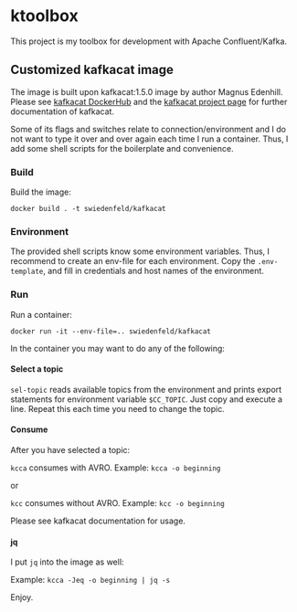 # ktoolbox

This project is my toolbox for development with Apache Confluent/Kafka.

## Customized kafkacat image
The image is built upon kafkacat:1.5.0 image by author Magnus Edenhill. Please see [kafkacat DockerHub](https://hub.docker.com/layers/edenhill/kafkacat/1.5.0/images/sha256-05daf8af237495df2bc726427e421d101072cf2d2306fb2379243acbffe40823?context=explore)
and the [kafkacat project page](https://github.com/edenhill/kafkacat) for further documentation of kafkacat.


Some of its flags and switches relate to connection/environment and I do not want to type it over and over again each time I run a container. Thus, I add some shell scripts for the boilerplate and convenience. 

### Build
Build the image:

``docker build . -t swiedenfeld/kafkacat``
  
### Environment
The provided shell scripts know some environment variables. Thus, I recommend to create an env-file for each environment.
Copy the ``.env-template``, and fill in credentials and host names of the environment.

### Run
Run a container:

``docker run -it --env-file=.. swiedenfeld/kafkacat``

In the container you may want to do any of the following:

#### Select a topic

``sel-topic`` reads available topics from the environment and prints export statements for environment variable
``$CC_TOPIC``. Just copy and execute a line. Repeat this each time you need to change the topic.

#### Consume

After you have selected a topic:

``kcca`` consumes with AVRO. Example:
``kcca -o beginning``

or 

``kcc`` consumes without AVRO. Example:
``kcc -o beginning``

Please see kafkacat documentation for usage.

#### jq

I put ``jq`` into the image as well:

Example:
``kcca -Jeq -o beginning | jq -s``

Enjoy.
